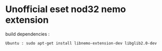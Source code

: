 # Unofficial eset nod32 nemo extension

build dependencies :

    Ubuntu : sudo apt-get install libnemo-extension-dev libglib2.0-dev